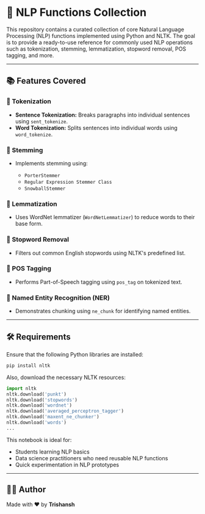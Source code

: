 # 🧠 NLP Functions Collection

This repository contains a curated collection of core Natural Language Processing (NLP) functions implemented using Python and NLTK. The goal is to provide a ready-to-use reference for commonly used NLP operations such as tokenization, stemming, lemmatization, stopword removal, POS tagging, and more.

---

## 📚 Features Covered

### 🔹 Tokenization

* **Sentence Tokenization:** Breaks paragraphs into individual sentences using `sent_tokenize`.
* **Word Tokenization:** Splits sentences into individual words using `word_tokenize`.

### 🔹 Stemming

* Implements stemming using:

  * `PorterStemmer`
  * `Regular Expression Stemmer Class `
  * `SnowballStemmer`

### 🔹 Lemmatization

* Uses WordNet lemmatizer (`WordNetLemmatizer`) to reduce words to their base form.

### 🔹 Stopword Removal

* Filters out common English stopwords using NLTK's predefined list.

### 🔹 POS Tagging

* Performs Part-of-Speech tagging using `pos_tag` on tokenized text.

### 🔹 Named Entity Recognition (NER)

* Demonstrates chunking using `ne_chunk` for identifying named entities.

---

## 🛠 Requirements

Ensure that the following Python libraries are installed:

```bash
pip install nltk
```

Also, download the necessary NLTK resources:

```python
import nltk
nltk.download('punkt')
nltk.download('stopwords')
nltk.download('wordnet')
nltk.download('averaged_perceptron_tagger')
nltk.download('maxent_ne_chunker')
nltk.download('words')
...
```

This notebook is ideal for:

* Students learning NLP basics
* Data science practitioners who need reusable NLP functions
* Quick experimentation in NLP prototypes

---

## 🧑‍💻 Author

Made with ❤️ by **Trishansh**

